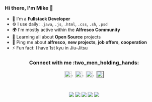 ### Hi there, I'm Mike 👋

- 🏢 I'm a **Fullstack Developer**
- ⚙️ I use daily: <code>.java</code>, <code>.js</code>, <code>.html</code>, <code>.css</code>, <code>.sh</code>, <code>.psd</code>
- 🌍 I'm mostly active within the **Alfresco Community**
- 🌱 Learning all about **Open Source** projects
- 💬 Ping me about **alfresco**, **new projects**, **job offers**, **cooperation**
- ⚡️ Fun fact: I have 1st kyu in Jiu-Jitsu

<div align="center">
  <h3 align="center">Connect with me :two_men_holding_hands:</h3> 
</div>
<p align="center" >
<a href="https://www.linkedin.com/in/michal-jastrzebski/">
  <img align="center"alt="LinkdedIn" width="22px" src="https://cdn.jsdelivr.net/npm/simple-icons@3.6.1/icons/linkedin.svg" />
</a>&nbsp;	 
<a href="https://howkymike.github.io/">
  <img align="center" alt="portfolio" width="22px" src="https://cdn.jsdelivr.net/npm/simple-icons@3.6.1/icons/googlechrome.svg" />
</a> &nbsp;	
<a href="https://github.com/howkymike">
  <img align="center" alt="Github" width="22px" src="https://cdn.jsdelivr.net/npm/simple-icons@3.6.1/icons/github.svg" />
</a>&nbsp;	
  <a href="">  <img align="center" alt="Gmail" width="22px" src="https://cdn.jsdelivr.net/npm/simple-icons@3.6.1/icons/gmail.svg" />
</a>
</p>
<br />

<p align="center" >
<img src = "https://img.shields.io/badge/-JavaScript-black?logo=javaScript"> <img src = "https://img.shields.io/badge/-HTML5-yellowgreen?logo=html5"> 
<img src = "https://img.shields.io/badge/-NodeJS-blue?logo=node.js"> 
<img src = "https://img.shields.io/badge/-Java-red?logo=java"> 
<img src = "https://img.shields.io/badge/-Python-orange?logo=python"> 
</p>
